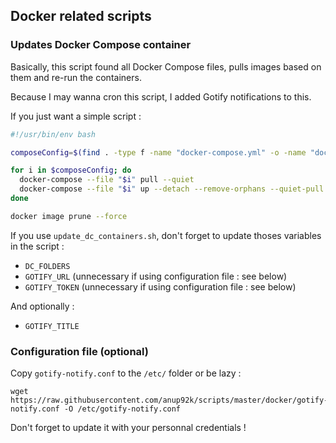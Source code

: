 ## Docker related scripts
### Updates Docker Compose container

Basically, this script found all Docker Compose files,
pulls images based on them and re-run the containers.

Because I may wanna cron this script,
I added Gotify notifications to this.

If you just want a simple script :
```bash
#!/usr/bin/env bash

composeConfig=$(find . -type f -name "docker-compose.yml" -o -name "docker-compose.yaml" | xargs echo)

for i in $composeConfig; do
  docker-compose --file "$i" pull --quiet
  docker-compose --file "$i" up --detach --remove-orphans --quiet-pull
done

docker image prune --force
```

If you use `update_dc_containers.sh`, 
don't forget to update thoses variables in the script :

* `DC_FOLDERS`
* `GOTIFY_URL` (unnecessary if using configuration file : see below)
* `GOTIFY_TOKEN` (unnecessary if using configuration file : see below)

And optionally :

* `GOTIFY_TITLE`


### Configuration file (optional)

Copy `gotify-notify.conf` to the `/etc/` folder or be lazy :
```
wget https://raw.githubusercontent.com/anup92k/scripts/master/docker/gotify-notify.conf -O /etc/gotify-notify.conf
```

Don't forget to update it with your personnal credentials !
